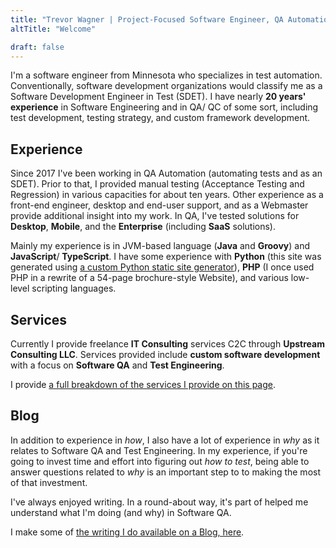 ```yaml
---
title: "Trevor Wagner | Project-Focused Software Engineer, QA Automation"
altTitle: "Welcome"

draft: false
---
```


I'm a software engineer from Minnesota who specializes in test automation. Conventionally, software development
organizations would classify me as a Software Development Engineer in Test (SDET). I have nearly **20 years' experience** in
Software Engineering and in QA/ QC of some sort, including test development, testing strategy, and custom framework
development.

## Experience

Since 2017 I've been working in QA Automation (automating tests and as an SDET). Prior to that, I provided
manual testing (Acceptance Testing and Regression) in various capacities for about ten years. Other experience as a
front-end engineer, desktop and end-user support, and as a Webmaster provide additional insight into my work. In QA,
I've tested solutions for **Desktop**, **Mobile**, and the **Enterprise** (including **SaaS** solutions).

Mainly my experience is in JVM-based language (**Java** and **Groovy**) and **JavaScript**/ **TypeScript**. I have some
experience with **Python** (this site was generated using [a custom Python static site generator](https://github.com/trevorwagner/trevorwagner.dev)), **PHP** (I once
used PHP in a rewrite of a 54-page brochure-style Website), and various low-level scripting languages.

## Services

Currently I provide freelance **IT Consulting** services C2C through **Upstream Consulting LLC**. Services provided
include
**custom software development** with a focus on **Software QA** and **Test Engineering**.

I provide [a full breakdown of the services I provide on this page](/services/).

## Blog

In addition to experience in _how_, I also have a lot of experience in _why_ as it relates to Software QA and Test
Engineering. In my experience, if you're going to invest time and effort into figuring out _how to test_, being able to
answer questions related to _why_ is an important step to to making the most of that investment.

I've always enjoyed writing. In a round-about way, it's part of helped me understand what I'm doing (and why) in
Software QA.

I make some of [the writing I do available on a Blog, here](/blog/).